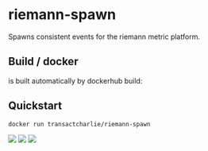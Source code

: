 # riemann-spawn
Spawns consistent events for the riemann metric platform.

## Build / docker
is built automatically by dockerhub build:

## Quickstart
```
docker run transactcharlie/riemann-spawn
```

[![](https://images.microbadger.com/badges/image/transactcharlie/riemann-spawn.svg)](https://microbadger.com/images/transactcharlie/riemann-spawn "Get your own image badge on microbadger.com")
[![](https://images.microbadger.com/badges/version/transactcharlie/riemann-spawn.svg)](https://microbadger.com/images/transactcharlie/riemann-spawn "Get your own version badge on microbadger.com")
[![](https://images.microbadger.com/badges/commit/transactcharlie/riemann-spawn.svg)](https://microbadger.com/images/transactcharlie/riemann-spawn "Get your own commit badge on microbadger.com")
